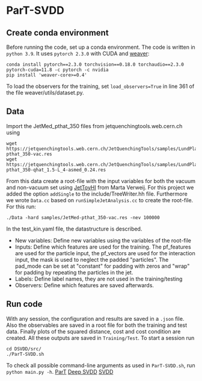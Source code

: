 # ParT-SVDD



## Create conda environment
Before running the code, set up a conda environment. The code is written in `python 3.9`. It uses `pytorch 2.3.0` with CUDA and [weaver](https://github.com/hqucms/weaver-core/tree/main):
```
conda install pytorch==2.3.0 torchvision==0.18.0 torchaudio==2.3.0 pytorch-cuda=11.8 -c pytorch -c nvidia
pip install 'weaver-core>=0.4'
```

To load the observers for the training, set `load_observers=True` in line 361 of the file weaver/utils/dataset.py.

## Data
Import the JetMed_pthat_350 files from jetquenchingtools.web.cern.ch using
```
wget https://jetquenchingtools.web.cern.ch/JetQuenchingTools/samples/LundPlaneMC/JetMed-pthat_350-vac.res
wget https://jetquenchingtools.web.cern.ch/JetQuenchingTools/samples/LundPlaneMC/JetMed-pthat_350-qhat_1.5-L_4-asmed_0.24.res
```
From this data create a root-file with the input variables for both the vacuum and non-vacuum set using [JetToyHI](https://github.com/mverwe/JetToyHI/blob/master/README_ForBScStudents.md) from Marta Verweij. For this project we added the option `addSingle` to the include/TreeWriter.hh file. Furthermore we wrote `Data.cc` based on `runSimpleJetAnalysis.cc` to create the root-file. For this run:
```
./Data -hard samples/JetMed-pthat_350-vac.res -nev 100000
```

In the test_kin.yaml file, the datastructure is described.
- New variables: Define new variables using the variables of the root-file
- Inputs: Define which features are used for the training. The pf_features are used for the particle input, the pf_vectors are used for the interaction input, the mask is used to neglect the padded "particles". The pad_mode can be set at "constant" for padding with zeros and "wrap" for padding by repeating the particles in the jet.
- Labels: Define label names, they are not used in the training/testing
- Observers: Define which features are saved afterwards. 

## Run code
With any session, the configuration and results are saved in a `.json` file. Also the observables are saved in a root file for both the training and test data. Finally plots of the squared distance, cost and cost condition are created. All these outputs are saved in `Training/Test`.
To start a session run
```
cd DSVDD/src/
./ParT-SVDD.sh
```
To check all possible command-line arguments as used in `ParT-SVDD.sh`, run `python main.py -h`. 
[ParT](https://github.com/jet-universe/particle_transformer)
[Deep SVDD](https://github.com/lukasruff/Deep-SVDD-PyTorch/tree/master)
[SVDD](https://github.com/hqucms/weaver-core/tree/main)


